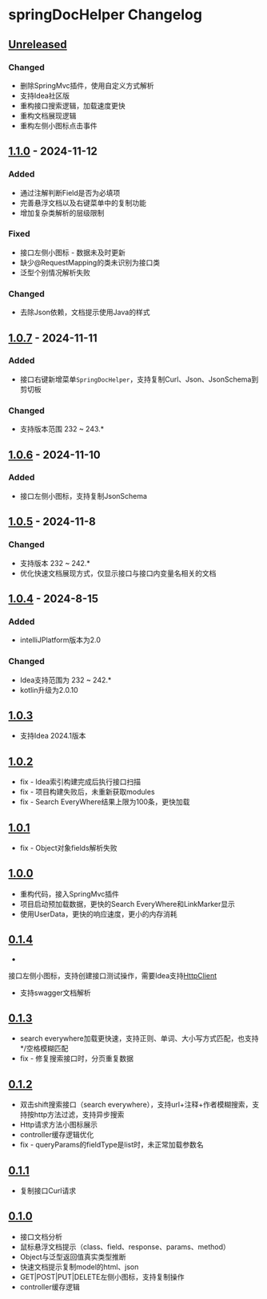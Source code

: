 <!-- Keep a Changelog guide -> https://keepachangelog.com -->

# springDocHelper Changelog

## [Unreleased]

### Changed

- 删除SpringMvc插件，使用自定义方式解析 
- 支持Idea社区版
- 重构接口搜索逻辑，加载速度更快
- 重构文档展现逻辑
- 重构左侧小图标点击事件

## [1.1.0] - 2024-11-12

### Added

- 通过注解判断Field是否为必填项
- 完善悬浮文档以及右键菜单中的复制功能
- 增加复杂类解析的层级限制

### Fixed

- 接口左侧小图标 - 数据未及时更新
- 缺少@RequestMapping的类未识别为接口类
- 泛型个别情况解析失败

### Changed

- 去除Json依赖，文档提示使用Java的样式

## [1.0.7] - 2024-11-11

### Added

- 接口右键新增菜单`SpringDocHelper`，支持复制Curl、Json、JsonSchema到剪切板

### Changed

- 支持版本范围 232 ~ 243.*

## [1.0.6] - 2024-11-10

### Added

- 接口左侧小图标，支持复制JsonSchema

## [1.0.5] - 2024-11-8

### Changed

- 支持版本 232 ~ 242.*
- 优化快速文档展现方式，仅显示接口与接口内变量名相关的文档

## [1.0.4] - 2024-8-15

### Added

- intelliJPlatform版本为2.0

### Changed

- Idea支持范围为 232 ~ 242.*
- kotlin升级为2.0.10

## [1.0.3]

- 支持Idea 2024.1版本

## [1.0.2]

- fix - Idea索引构建完成后执行接口扫描
- fix - 项目构建失败后，未重新获取modules
- fix - Search EveryWhere结果上限为100条，更快加载

## [1.0.1]

- fix - Object对象fields解析失败

## [1.0.0]

- 重构代码，接入SpringMvc插件
- 项目启动预加载数据，更快的Search EveryWhere和LinkMarker显示
- 使用UserData，更快的响应速度，更小的内存消耗

## [0.1.4]

-
接口左侧小图标，支持创建接口测试操作，需要Idea支持[HttpClient](https://www.jetbrains.com/help/idea/2023.3/http-client-in-product-code-editor.html)
- 支持swagger文档解析

## [0.1.3]

- search everywhere加载更快速，支持正则、单词、大小写方式匹配，也支持*/空格模糊匹配
- fix - 修复搜索接口时，分页重复数据

## [0.1.2]

- 双击shift搜索接口（search everywhere），支持url+注释+作者模糊搜索，支持按http方法过滤，支持异步搜索
- Http请求方法小图标展示
- controller缓存逻辑优化
- fix - queryParams的fieldType是list时，未正常加载参数名

## [0.1.1]

- 复制接口Curl请求

## [0.1.0]

- 接口文档分析
- 鼠标悬浮文档提示（class、field、response、params、method）
- Object与泛型返回值真实类型推断
- 快速文档提示复制model的html、json
- GET|POST|PUT|DELETE左侧小图标，支持复制操作
- controller缓存逻辑

[Unreleased]: https://github.com/OptimisticGeek/spring-doc-helper/compare/v1.0.6...HEAD

[1.1.0]: https://github.com/OptimisticGeek/spring-doc-helper/compare/v1.0.7...v1.1.0

[1.0.7]: https://github.com/OptimisticGeek/spring-doc-helper/compare/v1.0.6...v1.0.7

[1.0.6]: https://github.com/OptimisticGeek/spring-doc-helper/compare/v1.0.5...v1.0.6

[1.0.5]: https://github.com/OptimisticGeek/spring-doc-helper/compare/v1.0.4...v1.0.5

[1.0.4]: https://github.com/OptimisticGeek/spring-doc-helper/compare/v1.0.3...v1.0.4

[1.0.3]: https://github.com/OptimisticGeek/spring-doc-helper/compare/v1.0.2...v1.0.3

[1.0.2]: https://github.com/OptimisticGeek/spring-doc-helper/compare/v1.0.1...v1.0.2

[1.0.1]: https://github.com/OptimisticGeek/spring-doc-helper/compare/v1.0.0...v1.0.1

[1.0.0]: https://github.com/OptimisticGeek/spring-doc-helper/compare/v0.1.4...v1.0.0

[0.1.4]: https://github.com/OptimisticGeek/spring-doc-helper/compare/v0.1.3...v0.1.4

[0.1.3]: https://github.com/OptimisticGeek/spring-doc-helper/compare/v0.1.2...v0.1.3

[0.1.2]: https://github.com/OptimisticGeek/spring-doc-helper/compare/v0.1.1...v0.1.2

[0.1.1]: https://github.com/OptimisticGeek/spring-doc-helper/compare/v0.1.0...v0.1.1

[0.1.0]: https://github.com/OptimisticGeek/spring-doc-helper/commits/v0.1.0
